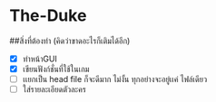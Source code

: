 # The-Duke
##สิ่งที่ต้องทำ (คิดว่าขาดอะไรก็เติมได้อีก) <br>
- [x] ทำหน้าGUI<br>
- [x] เขียนฟังก์ชั่นที่ใช้ในเกม<br>
- [ ] เเยกเป็น head file ก็จะดีมาก ไม่งั้น ทุกอย่างจะอยู่เเค่ ไฟล์เดียว<br>
- [ ] ใส่รายละเอียดตัวละคร<br>
